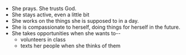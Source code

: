 
- She prays. She trusts God.
- She stays active, even a little bit
- She works on the things she is supposed to in a day.
- She is compassionate to herself, doing things for herself in the future.
- She takes opportunities when she wants to--
	- volunteers in class
	- texts her people when she thinks of them